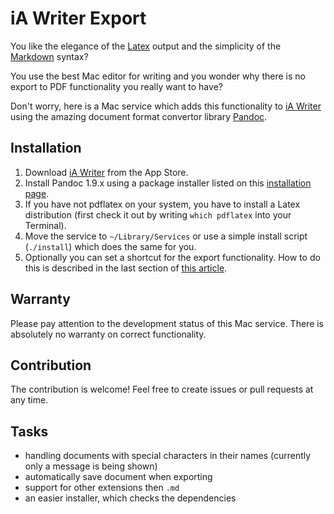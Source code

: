 # iA Writer Export

You like the elegance of the [Latex](http://www.latex-project.org/) output and the simplicity of the [Markdown](http://daringfireball.net/projects/markdown/) syntax?

You use the best Mac editor for writing and you wonder why there is no export to PDF functionality you really want to have?

Don't worry, here is a Mac service which adds this functionality to [iA Writer](http://www.iawriter.com/) using the amazing document format convertor library [Pandoc](http://johnmacfarlane.net/pandoc/).

## Installation

1. Download [iA Writer](http://itunes.apple.com/app/id439623248?mt=12) from the App Store.
2. Install Pandoc 1.9.x using a package installer listed on this [installation page](http://johnmacfarlane.net/pandoc/installing.html).
3. If you have not pdflatex on your system, you have to install a Latex distribution (first check it out by writing ```which pdflatex``` into your Terminal). 
4. Move the service to ```~/Library/Services``` or use a simple install script (```./install```) which does the same for you.
5. Optionally you can set a shortcut for the export functionality. How to do this is described in the last section of [this article](http://www.makeuseof.com/tag/how-to-create-your-own-services-menus-mac/).

## Warranty

Please pay attention to the development status of this Mac service. There is absolutely no warranty on correct functionality.

## Contribution

The contribution is welcome! Feel free to create issues or pull requests at any time.

## Tasks

- handling documents with special characters in their names (currently only a message is being shown)
- automatically save document when exporting
- support for other extensions then ```.md```
- an easier installer, which checks the dependencies